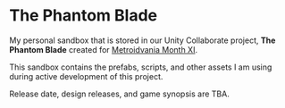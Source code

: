 # The Phantom Blade

My personal sandbox that is stored in our Unity Collaborate project, __The Phantom Blade__ created for [Metroidvania Month XI](https://itch.io/jam/metroidvania-month-11).

This sandbox contains the prefabs, scripts, and other assets I am using during active development of this project.

Release date, design releases, and game synopsis are TBA.